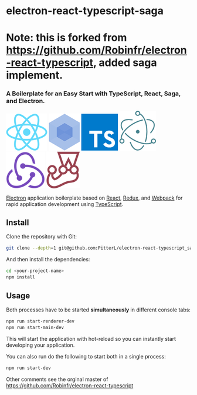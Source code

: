 # electron-react-typescript-saga

# Note: this is forked from https://github.com/Robinfr/electron-react-typescript, added saga implement.

### A Boilerplate for an Easy Start with TypeScript, React, Saga, and Electron.

[![React](docs/img/react.png)](https://reactjs.org/)
[![Webpack](docs/img/webpack.png)](https://webpack.js.org/)
[![TypeScript](docs/img/ts.png)](https://www.typescriptlang.org/)
[![Electron](docs/img/electron.png)](https://electronjs.org/)
[![Redux](docs/img/redux.png)](https://redux.js.org/)
[![Jest](docs/img/jest.png)](https://facebook.github.io/jest/)

[Electron](https://electronjs.org/) application boilerplate based on [React](https://reactjs.org/), [Redux](https://redux.js.org/), and [Webpack](https://webpack.js.org/) for rapid application development using [TypeScript](https://www.typescriptlang.org/).

## Install
Clone the repository with Git:

```bash
git clone --depth=1 git@github.com:PitterL/electron-react-typescript_sag.git <your-project-name>
```

And then install the dependencies:

```bash
cd <your-project-name>
npm install
```

## Usage
Both processes have to be started **simultaneously** in different console tabs:

```bash
npm run start-renderer-dev
npm run start-main-dev
```

This will start the application with hot-reload so you can instantly start developing your application.

You can also run do the following to start both in a single process:

```bash
npm run start-dev
```

Other comments see the orginal master of https://github.com/Robinfr/electron-react-typescript

